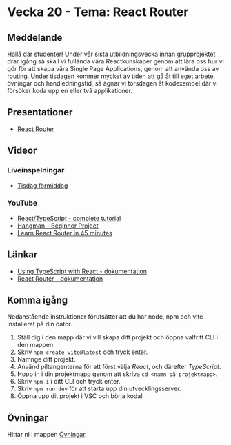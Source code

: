 # Vecka 20 - Tema: React Router

## Meddelande
Hallå där studenter! Under vår sista utbildningsvecka innan grupprojektet drar igång så skall vi fullända våra Reactkunskaper genom att lära oss hur vi gör för att skapa våra Single Page Applications, genom att använda oss av routing. Under tisdagen kommer mycket av tiden att gå åt till eget arbete, övningar och handledningstid, så ägnar vi torsdagen åt kodexempel där vi försöker koda upp en eller två applikationer.

## Presentationer
- [React Router](https://docs.google.com/presentation/d/1l1VkwuKkNLTxl8xVqZ2l__jDqzvA72mL/edit?usp=sharing&ouid=117251319654116712560&rtpof=true&sd=true)

## Videor

### Liveinspelningar
- [Tisdag förmiddag](https://vimeo.com/946194503/454f963043?share=copy)

### YouTube
- [React/TypeScript - complete tutorial](https://www.youtube.com/watch?v=TPACABQTHvM)
- [Hangman - Beginner Project](https://www.youtube.com/watch?v=-ONUyenGnWw)
- [Learn React Router in 45 minutes](https://www.youtube.com/watch?v=Ul3y1LXxzdU&t=811s)

## Länkar 
- [Using TypeScript with React - dokumentation](https://react.dev/learn/typescript)
- [React Router - dokumentation](https://reactrouter.com/en/main)

## Komma igång
Nedanstående instruktioner förutsätter att du har node, npm och vite installerat på din dator.
1. Ställ dig i den mapp där vi vill skapa ditt projekt och öppna valfritt CLI i den mappen.
2. Skriv ```npm create vite@latest``` och tryck enter.
3. Namnge ditt projekt.
4. Använd piltangenterna för att först välja *React*, och därefter *TypeScript*.
5. Hopp in i din projektmapp genom att skriva ```cd <namn på projektmapp>```.
6. Skriv ```npm i``` i ditt CLI och tryck enter.
7. Skriv ```npm run dev``` för att starta upp din utvecklingsserver.
8. Öppna upp dit projekt i VSC och börja koda!
 
## Övningar
Hittar ni i mappen [Övningar](./Övningar/).